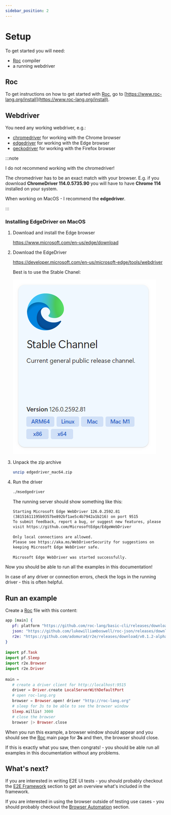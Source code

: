 ```yaml
---
sidebar_position: 2
---
```


# Setup

To get started you will need:

- [Roc](https://www.roc-lang.org/) compiler
- a running webdriver

## Roc

To get instructions on how to get started with [Roc](https://www.roc-lang.org/), go to [https://www.roc-lang.org/install](https://www.roc-lang.org/install).

## Webdriver

You need any working webdriver, e.g.:

- [chromedriver](https://developer.chrome.com/docs/chromedriver/downloads) for working with the Chrome browser
- [edgedriver](https://developer.microsoft.com/en-us/microsoft-edge/tools/webdriver) for working with the Edge browser
- [geckodriver](https://github.com/mozilla/geckodriver/releases) for working with the Firefox browser

:::note

I do not recommend working with the chromedriver!

The chromedriver has to be an exact match with your browser.
E.g. if you download **ChromeDriver 114.0.5735.90** you will have to have **Chrome 114** installed on your system.

When working on MacOS - I recommend the **edgedriver**.

:::

### Installing EdgeDriver on MacOS

1. Download and install the Edge browser

   https://www.microsoft.com/en-us/edge/download

1. Download the EdgeDriver

   https://developer.microsoft.com/en-us/microsoft-edge/tools/webdriver

   Best is to use the Stable Chanel:

   ![](./img/edgedriver-download.png)

1. Unpack the zip archive

   ```bash
   unzip edgedriver_mac64.zip
   ```

1. Run the driver

   ```bash
   ./msedgedriver
   ```

   The running server should show something like this:

   ```
   Starting Microsoft Edge WebDriver 126.0.2592.81 (38151611195b9357be892bf1ae5c4b7942a1b216) on port 9515
   To submit feedback, report a bug, or suggest new features, please visit https://github.com/MicrosoftEdge/EdgeWebDriver

   Only local connections are allowed.
   Please see https://aka.ms/WebDriverSecurity for suggestions on keeping Microsoft Edge WebDriver safe.

   Microsoft Edge WebDriver was started successfully.
   ```

Now you should be able to run all the examples in this documentation!

In case of any driver or connection errors, check the logs in the running driver - this is often helpful.

## Run an example

Create a [Roc](https://www.roc-lang.org/) file with this content:

```elixir title="main.roc"
app [main] {
   pf: platform "https://github.com/roc-lang/basic-cli/releases/download/0.11.0/SY4WWMhWQ9NvQgvIthcv15AUeA7rAIJHAHgiaSHGhdY.tar.br",
   json: "https://github.com/lukewilliamboswell/roc-json/releases/download/0.10.0/KbIfTNbxShRX1A1FgXei1SpO5Jn8sgP6HP6PXbi-xyA.tar.br",
   r2e: "https://github.com/adomurad/r2e/releases/download/v0.1.2-alpha/7av1ULbhNFk9iyUA4KSPBDozlNftjsC7BSQkgcsw1TI.tar.br",
}

import pf.Task
import pf.Sleep
import r2e.Browser
import r2e.Driver

main =
   # create a driver client for http://localhost:9515
   driver = Driver.create LocalServerWithDefaultPort
   # open roc-lang.org
   browser = Browser.open! driver "http://roc-lang.org"
   # sleep for 3s to be able to see the browser window
   Sleep.millis! 3000
   # close the browser
   browser |> Browser.close
```

When you run this example, a browser window should appear and you should see the [Roc](https://www.roc-lang.org/)
main page for **3s** and then, the browser should close.

If this is exactly what you saw, then congrats! - you should be able run all examples in this documentation without any problems.

## What's next?

If you are interested in writing E2E UI tests - you should probably checkout the [E2E Framework](e2e-framework/overview) section
to get an overview what's included in the framework.

If you are interested in using the browser outside of testing use cases - you should probably checkout
the [Browser Automation](browser-automation/overview) section.
